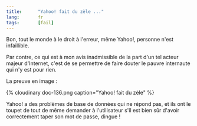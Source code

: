 ```yaml
--- 
title:      "Yahoo! fait du zèle ..." 
lang:       fr 
tags:       [fail]
---
```





Bon, tout le monde à le droit à l'erreur, même Yahoo!, personne n'est infaillible.

Par contre, ce qui est à mon avis inadmissible de la part d'un tel acteur majeur d'Internet, c'est de se permettre de faire douter le pauvre internaute qui n'y est pour rien.

La preuve en image :

{% cloudinary doc-136.png caption="Yahoo! fait du zèle" %}


Yahoo! a des problèmes de base de données qui ne répond pas, et ils ont le toupet de tout de même demander à l'utilisateur s'il est bien sûr d'avoir correctement taper son mot de passe, dingue !
